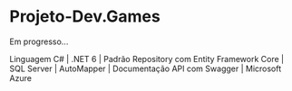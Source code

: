 # Projeto-Dev.Games

Em progresso...

Linguagem C# | .NET 6 | Padrão Repository com Entity Framework Core | SQL Server | AutoMapper | Documentação API com Swagger | Microsoft Azure
